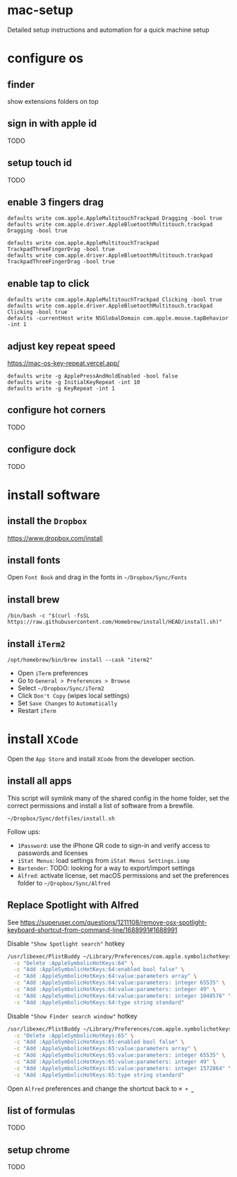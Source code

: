 # mac-setup
Detailed setup instructions and automation for a quick machine setup

# configure os

## finder

show extensions
folders on top

## sign in with apple id

TODO

## setup touch id

TODO

## enable 3 fingers drag

```
defaults write com.apple.AppleMultitouchTrackpad Dragging -bool true
defaults write com.apple.driver.AppleBluetoothMultitouch.trackpad Dragging -bool true
```
```
defaults write com.apple.AppleMultitouchTrackpad TrackpadThreeFingerDrag -bool true
defaults write com.apple.driver.AppleBluetoothMultitouch.trackpad TrackpadThreeFingerDrag -bool true
```

## enable tap to click

```
defaults write com.apple.AppleMultitouchTrackpad Clicking -bool true
defaults write com.apple.driver.AppleBluetoothMultitouch.trackpad Clicking -bool true
defaults -currentHost write NSGlobalDomain com.apple.mouse.tapBehavior -int 1
```

## adjust key repeat speed

https://mac-os-key-repeat.vercel.app/

```
defaults write -g ApplePressAndHoldEnabled -bool false
defaults write -g InitialKeyRepeat -int 10
defaults write -g KeyRepeat -int 1
```

## configure hot corners

TODO

## configure dock

TODO

# install software

## install the `Dropbox`

https://www.dropbox.com/install

## install fonts

Open `Font Book` and drag in the fonts in `~/Dropbox/Sync/Fonts`

## install brew

```
/bin/bash -c "$(curl -fsSL https://raw.githubusercontent.com/Homebrew/install/HEAD/install.sh)"
```

## install `iTerm2`

```
/opt/homebrew/bin/brew install --cask "iterm2"
```

* Open `iTerm` preferences
* Go to `General > Preferences > Browse`
* Select `~/Dropbox/Sync/iTerm2`
* Click `Don't Copy` (wipes local settings)
* Set `Save Changes` to `Automatically`
* Restart `iTerm`

# install `XCode`

Open the `App Store` and install `XCode` from the developer section.

## install all apps

This script will symlink many of the shared config in the home folder, set the correct permissions and install a list of software from a brewfile.

```
~/Dropbox/Sync/dotfiles/install.sh
```

Follow ups:

* `1Password`: use the iPhone QR code to sign-in and verify access to passwords and licenses
* `iStat Menus`: load settings from `iStat Menus Settings.ismp`
* `Bartender`: TODO: looking for a way to export/import settings
* `Alfred`: activate license, set macOS permissions and set the preferences folder to `~/Dropbox/Sync/Alfred`

## Replace Spotlight with Alfred

See https://superuser.com/questions/1211108/remove-osx-spotlight-keyboard-shortcut-from-command-line/1688991#1688991

Disable `"Show Spotlight search"` hotkey

```sh
/usr/libexec/PlistBuddy ~/Library/Preferences/com.apple.symbolichotkeys.plist \
  -c "Delete :AppleSymbolicHotKeys:64" \
  -c "Add :AppleSymbolicHotKeys:64:enabled bool false" \
  -c "Add :AppleSymbolicHotKeys:64:value:parameters array" \
  -c "Add :AppleSymbolicHotKeys:64:value:parameters: integer 65535" \
  -c "Add :AppleSymbolicHotKeys:64:value:parameters: integer 49" \
  -c "Add :AppleSymbolicHotKeys:64:value:parameters: integer 1048576" \
  -c "Add :AppleSymbolicHotKeys:64:type string standard"
```

Disable `"Show Finder search window"` hotkey

```sh
/usr/libexec/PlistBuddy ~/Library/Preferences/com.apple.symbolichotkeys.plist \
  -c "Delete :AppleSymbolicHotKeys:65" \
  -c "Add :AppleSymbolicHotKeys:65:enabled bool false" \
  -c "Add :AppleSymbolicHotKeys:65:value:parameters array" \
  -c "Add :AppleSymbolicHotKeys:65:value:parameters: integer 65535" \
  -c "Add :AppleSymbolicHotKeys:65:value:parameters: integer 49" \
  -c "Add :AppleSymbolicHotKeys:65:value:parameters: integer 1572864" \
  -c "Add :AppleSymbolicHotKeys:65:type string standard"
```

Open `Alfred` preferences and change the shortcut back to `⌘ + ⎵`

## list of formulas

TODO

## setup chrome

TODO
